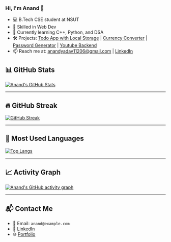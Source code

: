 ### Hi, I'm Anand 👋
- 💻 B.Tech CSE student at NSUT
- 🔧 Skilled in Web Dev
- 🌱 Currently learning C++, Python, and DSA
- 🛠️ Projects: [Todo App with Local Storage](https://to-do-context.netlify.app/) | [Currency Converter](https://convrt-currency.netlify.app/) | [Password Generator](https://generate-passwrd.netlify.app/) | [Youtube Backend](https://github.com/anand11206/Youtube-backend)
- 📫 Reach me at: anandyadav11206@gmail.com | [LinkedIn](https://www.linkedin.com/in/anand-yadav-506a5b354/)


## 📊 GitHub Stats

[![Anand's GitHub Stats](https://github-readme-stats.vercel.app/api?username=anand11206&show_icons=true&theme=github_dark)](https://github.com/anand11206)

---

## 🔥 GitHub Streak

<!-- here -->
[![GitHub Streak](https://streak-stats.demolab.com?user=anand11206&theme=github_dark)](https://git.io/streak-stats)

---

## 🧠 Most Used Languages

<!-- here -->
[![Top Langs](https://github-readme-stats.vercel.app/api/top-langs/?username=anand11206&layout=compact&theme=github_dark)](https://github.com/anand11206)

---

## 📈 Activity Graph

<!-- here -->
[![Anand's GitHub activity graph](https://github-readme-activity-graph.vercel.app/graph?username=anand11206&theme=github_dark)](https://github.com/Ashutosh00710/github-readme-activity-graph)


---

## 📬 Contact Me

- 📧 Email: `anand@example.com`
- 💼 [LinkedIn](https://linkedin.com/in/anand-yadav-506a5b354/)
- 🌐 [Portfolio](#)
